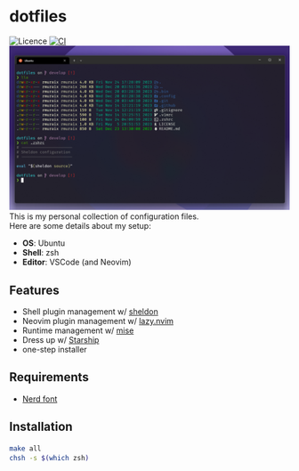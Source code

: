 # dotfiles

![Licence](https://img.shields.io/github/license/rmuraix/dotfiles)
[![CI](https://github.com/rmuraix/dotfiles/actions/workflows/ci.yml/badge.svg)](https://github.com/rmuraix/dotfiles/actions/workflows/ci.yml)  
![terminal](./images/screenshot_terminal.png)  
This is my personal collection of configuration files.  
Here are some details about my setup:

- **OS**: Ubuntu
- **Shell**: zsh
- **Editor**: VSCode (and Neovim)

## Features

- Shell plugin management w/ [sheldon](https://sheldon.cli.rs/)
- Neovim plugin management w/ [lazy.nvim](https://github.com/folke/lazy.nvim)
- Runtime management w/ [mise](https://github.com/jdxcode/mise)
- Dress up w/ [Starship](https://starship.rs/)
- one-step installer

## Requirements

- [Nerd font](https://www.nerdfonts.com/font-downloads)

## Installation

```sh
make all
chsh -s $(which zsh)
```
